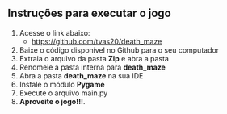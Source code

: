 ## Instruções para executar o jogo
1. Acesse o link abaixo:
    - https://github.com/tvas20/death_maze
2. Baixe o código disponível no Github para o seu computador
3. Extraia o arquivo da pasta **Zip** e abra a pasta
4. Renomeie a pasta interna para **death_maze**
5. Abra a pasta **death_maze** na sua IDE 
6. Instale o módulo **Pygame**
7. Execute o arquivo main.py
8. **Aproveite o jogo!!!**.
